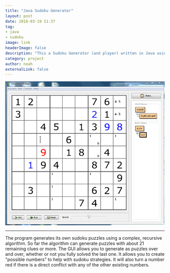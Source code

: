 ```yaml
---
title: "Java Sudoku Generator"
layout: post
date: 2018-03-19 11:37
tag:
- java
- sudoku
image: link
headerImage: false
description: "This a Sudoku Generator (and player) written in Java using the Greenfoot IDE."
category: project
author: noah
externalLink: false
---
```


![Screenshot](https://raw.githubusercontent.com/noah978/Java-Sudoku-Generator/master/SudokuExample.PNG)

---

The program generates its own sudoku puzzles using a complex, recursive algorithm. So far the algorithm can generate puzzles with about 21 remaining clues or more. The GUI allows you to generate as puzzles over and over, whether or not you fully solved the last one. It allows you to create "possible numbers" to help with sudoku strategies. It will also turn a number red if there is a direct conflict with any of the other existing numbers.
